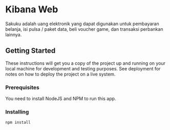 # Kibana Web
Sakuku adalah uang elektronik yang dapat digunakan untuk pembayaran belanja, isi pulsa / paket data, beli voucher game, dan transaksi perbankan lainnya.

## Getting Started
These instructions will get you a copy of the project up and running on your local machine for development and testing purposes. See deployment for notes on how to deploy the project on a live system.

### Prerequisites
You need to install NodeJS and NPM to run this app.

### Installing
```
npm install
```
